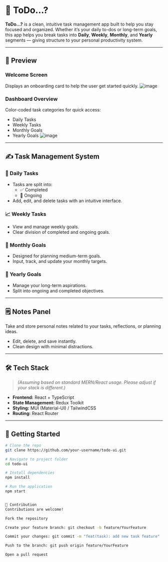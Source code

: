 # 🧠 ToDo...?

**ToDo...?** is a clean, intuitive task management app built to help you stay focused and organized. Whether it’s your daily to-dos or long-term goals, this app helps you break tasks into **Daily**, **Weekly**, **Monthly**, and **Yearly** segments — giving structure to your personal productivity system.

---

## 📸 Preview

### Welcome Screen
Displays an onboarding card to help the user get started quickly.
![image](https://github.com/user-attachments/assets/290c970a-2cd8-475e-8962-61b2623d3962)

### Dashboard Overview
Color-coded task categories for quick access:
- Daily Tasks
- Weekly Tasks
- Monthly Goals
- Yearly Goals
![image](https://github.com/user-attachments/assets/d57ebd71-9c81-4601-aff9-5b3dfd2cb2cd)

---

## ✍️ Task Management System

### 📅 Daily Tasks
- Tasks are split into:
  - ✅ Completed
  - 🔄 Ongoing
- Add, edit, and delete tasks with an intuitive interface.

### 📈 Weekly Tasks
- View and manage weekly goals.
- Clear division of completed and ongoing goals.

### 📆 Monthly Goals
- Designed for planning medium-term goals.
- Input, track, and update your monthly targets.

### 🎯 Yearly Goals
- Manage your long-term aspirations.
- Split into ongoing and completed objectives.

---

## 🗒 Notes Panel
Take and store personal notes related to your tasks, reflections, or planning ideas.
- Edit, delete, and save instantly.
- Clean design with minimal distractions.

---

## 🛠 Tech Stack

> *(Assuming based on standard MERN/React usage. Please adjust if your stack is different.)*

- **Frontend:** React + TypeScript  
- **State Management:** Redux Toolkit  
- **Styling:** MUI (Material-UI) / TailwindCSS  
- **Routing:** React Router

---

## 🚀 Getting Started

```bash
# Clone the repo
git clone https://github.com/your-username/todo-ui.git

# Navigate to project folder
cd todo-ui

# Install dependencies
npm install

# Run the application
npm start


🤝 Contribution
Contributions are welcome!

Fork the repository

Create your feature branch: git checkout -b feature/YourFeature

Commit your changes: git commit -m "feat(task): add new task feature"

Push to the branch: git push origin feature/YourFeature

Open a pull request
